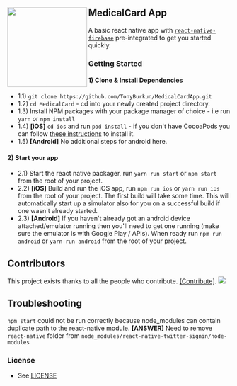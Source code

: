 ## MedicalCard App <img align="left" src="https://firebasestorage.googleapis.com/v0/b/medicalcard-30ec0.appspot.com/o/project-logo%2Fheart.png?alt=media&token=1f3df019-eadb-45e9-8d24-fe802d0fa664" width="180px">




A basic react native app with [`react-native-firebase`](https://github.com/invertase/react-native-firebase) pre-integrated  to get you started quickly.



### Getting Started


#### 1) Clone & Install Dependencies

- 1.1) `git clone https://github.com/TonyBurkun/MedicalCardApp.git`
- 1.2) `cd MedicalCard` - cd into your newly created project directory.
- 1.3) Install NPM packages with your package manager of choice - i.e run `yarn` or `npm install`
- 1.4) **[iOS]** `cd ios` and run `pod install` - if you don't have CocoaPods you can follow [these instructions](https://guides.cocoapods.org/using/getting-started.html#getting-started) to install it.
- 1.5) **[Android]** No additional steps for android here.


  
#### 2) Start your app

- 2.1) Start the react native packager, run `yarn run start` or `npm start` from the root of your project.
- 2.2) **[iOS]** Build and run the iOS app, run `npm run ios` or `yarn run ios` from the root of your project. The first build will take some time. This will automatically start up a simulator also for you on a successful build if one wasn't already started.
- 2.3) **[Android]** If you haven't already got an android device attached/emulator running then you'll need to get one running (make sure the emulator is with Google Play / APIs). When ready run `npm run android` or `yarn run android` from the root of your project.

  
## Contributors

This project exists thanks to all the people who contribute. [[Contribute]](https://github.com/invertase/react-native-firebase/blob/master/CONTRIBUTING.md).
<a href="graphs/contributors"><img src="https://opencollective.com/react-native-firebase/contributors.svg?width=890" /></a>



## Troubleshooting

`npm start` could not be run correctly because node_modules can contain duplicate path to the react-native module.
**[ANSWER]** Need to remove `react-native` folder from `node_modules/react-native-twitter-signin/node-modules`

### License

- See [LICENSE](/LICENSE)
